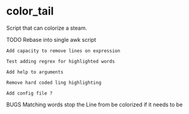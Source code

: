 # color_tail

Script that can colorize a steam. 


TODO
    Rebase into single awk script

    Add capacity to remove lines on expression 

    Test adding regrex for highlighted words 

    Add help to arguments

    Remove hard coded ling highlighting 

    Add config file ? 


BUGS
Matching words stop the Line from be colorized if it needs to be 


